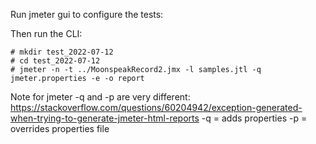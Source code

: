 Run jmeter gui to configure the tests:

Then run the CLI:
```
# mkdir test_2022-07-12
# cd test_2022-07-12
# jmeter -n -t ../MoonspeakRecord2.jmx -l samples.jtl -q jmeter.properties -e -o report
```

Note for jmeter -q and -p are very different: https://stackoverflow.com/questions/60204942/exception-generated-when-trying-to-generate-jmeter-html-reports
-q = adds properties
-p = overrides properties file
